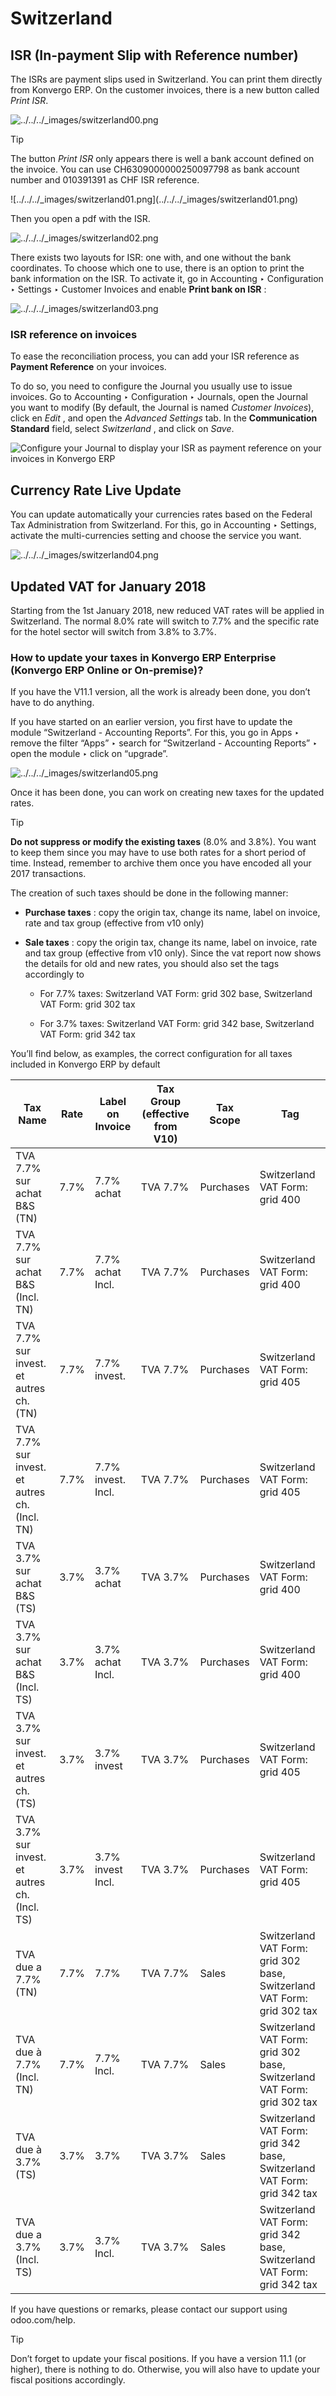 # Switzerland

## ISR (In-payment Slip with Reference number)

The ISRs are payment slips used in Switzerland. You can print them directly
from Konvergo ERP. On the customer invoices, there is a new button called _Print ISR_.

![../../../_images/switzerland00.png](../../../_images/switzerland00.png)
<div class="alert alert-info">
<p class="alert-title">
Tip</p><p>The button <em>Print ISR</em> only appears there is well a bank account
defined on the invoice. You can use CH6309000000250097798 as bank
account number and 010391391 as CHF ISR reference.</p>
</div>
![../../../_images/switzerland01.png](../../../_images/switzerland01.png)

Then you open a pdf with the ISR.

![../../../_images/switzerland02.png](../../../_images/switzerland02.png)

There exists two layouts for ISR: one with, and one without the bank
coordinates. To choose which one to use, there is an option to print the bank
information on the ISR. To activate it, go in Accounting ‣ Configuration ‣
Settings ‣ Customer Invoices and enable **Print bank on ISR** :

![../../../_images/switzerland03.png](../../../_images/switzerland03.png)

### ISR reference on invoices

To ease the reconciliation process, you can add your ISR reference as
**Payment Reference** on your invoices.

To do so, you need to configure the Journal you usually use to issue invoices.
Go to Accounting ‣ Configuration ‣ Journals, open the Journal you want to
modify (By default, the Journal is named _Customer Invoices_), click en _Edit_
, and open the _Advanced Settings_ tab. In the **Communication Standard**
field, select _Switzerland_ , and click on _Save_.

![Configure your Journal to display your ISR as payment reference on your
invoices in Konvergo ERP](../../../_images/switzerland-isr-reference.png)

## Currency Rate Live Update

You can update automatically your currencies rates based on the Federal Tax
Administration from Switzerland. For this, go in Accounting ‣ Settings,
activate the multi-currencies setting and choose the service you want.

![../../../_images/switzerland04.png](../../../_images/switzerland04.png)

## Updated VAT for January 2018

Starting from the 1st January 2018, new reduced VAT rates will be applied in
Switzerland. The normal 8.0% rate will switch to 7.7% and the specific rate
for the hotel sector will switch from 3.8% to 3.7%.

### How to update your taxes in Konvergo ERP Enterprise (Konvergo ERP Online or On-premise)?

If you have the V11.1 version, all the work is already been done, you don’t
have to do anything.

If you have started on an earlier version, you first have to update the module
“Switzerland - Accounting Reports”. For this, you go in Apps ‣ remove the
filter “Apps” ‣ search for “Switzerland - Accounting Reports” ‣ open the
module ‣ click on “upgrade”.

![../../../_images/switzerland05.png](../../../_images/switzerland05.png)

Once it has been done, you can work on creating new taxes for the updated
rates.

<div class="alert alert-info">
<p class="alert-title">
Tip</p><p><b>Do not suppress or modify the existing taxes</b> (8.0% and 3.8%).
You want to keep them since you may have to use both rates for a short
period of time. Instead, remember to archive them once you have encoded
all your 2017 transactions.</p>
</div>

The creation of such taxes should be done in the following manner:

  * **Purchase taxes** : copy the origin tax, change its name, label on invoice, rate and tax group (effective from v10 only)

  * **Sale taxes** : copy the origin tax, change its name, label on invoice, rate and tax group (effective from v10 only). Since the vat report now shows the details for old and new rates, you should also set the tags accordingly to

    * For 7.7% taxes: Switzerland VAT Form: grid 302 base, Switzerland VAT Form: grid 302 tax

    * For 3.7% taxes: Switzerland VAT Form: grid 342 base, Switzerland VAT Form: grid 342 tax

You’ll find below, as examples, the correct configuration for all taxes
included in Konvergo ERP by default

**Tax Name** | **Rate** | **Label on Invoice** | **Tax Group (effective from V10)** | **Tax Scope** | **Tag**  
---|---|---|---|---|---  
TVA 7.7% sur achat B&S (TN) | 7.7% | 7.7% achat | TVA 7.7% | Purchases | Switzerland VAT Form: grid 400  
TVA 7.7% sur achat B&S (Incl. TN) | 7.7% | 7.7% achat Incl. | TVA 7.7% | Purchases | Switzerland VAT Form: grid 400  
TVA 7.7% sur invest. et autres ch. (TN) | 7.7% | 7.7% invest. | TVA 7.7% | Purchases | Switzerland VAT Form: grid 405  
TVA 7.7% sur invest. et autres ch. (Incl. TN) | 7.7% | 7.7% invest. Incl. | TVA 7.7% | Purchases | Switzerland VAT Form: grid 405  
TVA 3.7% sur achat B&S (TS) | 3.7% | 3.7% achat | TVA 3.7% | Purchases | Switzerland VAT Form: grid 400  
TVA 3.7% sur achat B&S (Incl. TS) | 3.7% | 3.7% achat Incl. | TVA 3.7% | Purchases | Switzerland VAT Form: grid 400  
TVA 3.7% sur invest. et autres ch. (TS) | 3.7% | 3.7% invest | TVA 3.7% | Purchases | Switzerland VAT Form: grid 405  
TVA 3.7% sur invest. et autres ch. (Incl. TS) | 3.7% | 3.7% invest Incl. | TVA 3.7% | Purchases | Switzerland VAT Form: grid 405  
TVA due a 7.7% (TN) | 7.7% | 7.7% | TVA 7.7% | Sales | Switzerland VAT Form: grid 302 base, Switzerland VAT Form: grid 302 tax  
TVA due à 7.7% (Incl. TN) | 7.7% | 7.7% Incl. | TVA 7.7% | Sales | Switzerland VAT Form: grid 302 base, Switzerland VAT Form: grid 302 tax  
TVA due à 3.7% (TS) | 3.7% | 3.7% | TVA 3.7% | Sales | Switzerland VAT Form: grid 342 base, Switzerland VAT Form: grid 342 tax  
TVA due a 3.7% (Incl. TS) | 3.7% | 3.7% Incl. | TVA 3.7% | Sales | Switzerland VAT Form: grid 342 base, Switzerland VAT Form: grid 342 tax  
  
If you have questions or remarks, please contact our support using
odoo.com/help.

<div class="alert alert-info">
<p class="alert-title">
Tip</p><p>Don’t forget to update your fiscal positions. If you have a version
11.1 (or higher), there is nothing to do. Otherwise, you will also
have to update your fiscal positions accordingly.</p>
</div>

